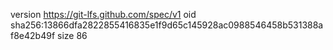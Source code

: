 version https://git-lfs.github.com/spec/v1
oid sha256:13866dfa2822855416835e1f9d65c145928ac0988546458b531388af8e42b49f
size 86
